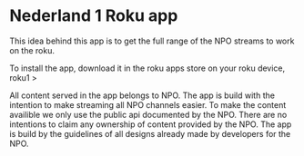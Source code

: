 # Nederland 1 Roku app

This idea behind this app is to get the full range of the NPO streams to work on the roku.

To install the app, download it in the roku apps store on your roku device, roku1 >

All content served in the app belongs to NPO. The app is build with the intention to make streaming all NPO channels easier.
To make the content availible we only use the public api documented by the NPO.
There are no intentions to claim any ownership of content provided by the NPO. 
The app is build by the guidelines of all designs already made by developers for the NPO.